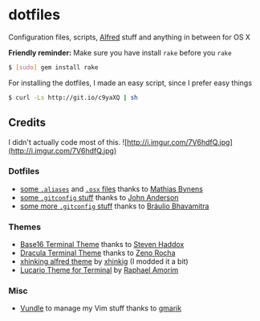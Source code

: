 dotfiles
========

Configuration files, scripts, [Alfred](alfredapp.com) stuff and anything in between for OS X

**Friendly reminder:** Make sure you have install `rake`
before you `rake`

```bash
$ [sudo] gem install rake
```


For installing the dotfiles, I made an easy script, since
I prefer easy things

```bash
$ curl -Ls http://git.io/c9yaXQ | sh
```

## Credits
I didn't actually code most of this.
![http://i.imgur.com/7V6hdfQ.jpg](http://i.imgur.com/7V6hdfQ.jpg)

### Dotfiles
- [some `.aliases`](https://github.com/mathiasbynens/dotfiles/blob/master/.aliases) and [`.osx` files](https://github.com/mathiasbynens/dotfiles/blob/master/.osx) thanks to [Mathias Bynens](https://github.com/mathiasbynens)
- [some `.gitconfig` stuff](https://github.com/sontek/dotfiles/blob/master/_gitconfig) thanks to [John Anderson](https://github.com/sontek)
- [some more `.gitconfig` stuff](https://github.com/brauliobo/gitconfig/tree/master/configs) thanks to [Bráulio Bhavamitra](https://github.com/brauliobo)

### Themes
- [Base16 Terminal Theme](http://git.io/S04dtg) thanks to [Steven Haddox](https://github.com/stevenhaddox)
- [Dracula Terminal Theme](https://atom.io/packages/dracula-theme#terminalapp) thanks to [Zeno Rocha](https://github.com/zenorocha)
- [xhinking alfred theme](https://github.com/xhinking/Alfred/blob/master/xhinking.alfredappearance) by [xhinkig](xhinking) (I modded it a bit)
- [Lucario Theme for Terminal](https://github.com/raphamorim/lucario/blob/master/terminal/Lucario.terminal) by [Raphael Amorim](https://github.com/raphamorim)


### Misc
- [Vundle](https://github.com/gmarik/Vundle.vim) to manage my Vim stuff thanks to [gmarik](https://github.com/gmarik)
